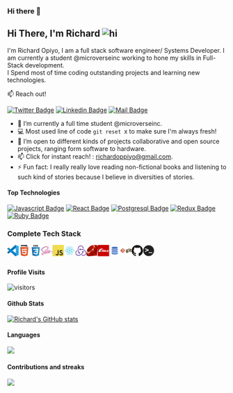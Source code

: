 ### Hi there 👋

<!--
**richardoppiyo/richardoppiyo** is a ✨ _special_ ✨ repository because its `README.md` (this file) appears on your GitHub profile.

Here are some ideas to get you started:

- 🔭 I’m currently working on ...
- 🌱 I’m currently learning ...
- 👯 I’m looking to collaborate on ...
- 🤔 I’m looking for help with ...
- 💬 Ask me about ...
- 📫 How to reach me: ...
- 😄 Pronouns: ...
- ⚡ Fun fact: ...
-->

## Hi There, I'm Richard <img src="https://user-images.githubusercontent.com/1303154/88677602-1635ba80-d120-11ea-84d8-d263ba5fc3c0.gif" width="28px" alt="hi">

I'm Richard Opiyo, I am a full stack software engineer/ Systems Developer.
I am currently a student @microverseinc working to hone my skills in Full-Stack development.  
I Spend most of time coding outstanding projects and learning new technologies.

:mailbox: Reach out!

[![Twitter Badge](https://img.shields.io/badge/-@blessed_ricky-1ca0f1?style=flat&labelColor=1ca0f1&logo=twitter&logoColor=white&link=https://twitter.com/blessed_ricky)](https://twitter.com/blessed_ricky) 
[![Linkedin Badge](https://img.shields.io/badge/-richardoppiyo-0e76a8?style=flat&labelColor=0e76a8&logo=linkedin&logoColor=white)](https://www.linkedin.com/in/richardoppiyo/) 
[![Mail Badge](https://img.shields.io/badge/-richardoppiyo-c0392b?style=flat&labelColor=c0392b&logo=gmail&logoColor=white)](mailto:richardoppiyo@gmail.com)

<!-- TODO: Add last video link -->

- 🔭 I’m currently a full time student @microverseinc.
- :computer: Most used line of code `git reset `x to make sure I'm always fresh!
- 🤔 I’m open to different kinds of projects collaborative and open source projects, ranging form software to hardware.
- 📫 Click for instant reach! : richardoppiyo@gmail.com.
- ⚡ Fun fact: I really really love reading non-fictional books and listening to such kind of stories because I believe in diversities of stories.

#### Top Technologies

<!-- TODO: Make technologies links takes you to repositories -->

[![Javascript Badge](https://img.shields.io/badge/-Javascript-F0DB4F?style=for-the-badge&labelColor=black&logo=javascript&logoColor=F0DB4F)](#) 
[![React Badge](https://img.shields.io/badge/-React-61DBFB?style=for-the-badge&labelColor=black&logo=react&logoColor=61DBFB)](#) 
[![Postgresql Badge](https://img.shields.io/badge/-Postgresql-305d8d?style=for-the-badge&labelColor=black&logo=postgresql&logoColor=305d8d)](#) 
[![Redux Badge](https://img.shields.io/badge/-Redux-7248b6?style=for-the-badge&labelColor=black&logo=redux&logoColor=7248b6)](#) 
[![Ruby Badge](https://img.shields.io/badge/-Ruby-ab1303?style=for-the-badge&labelColor=black&logo=ruby&logoColor=ab1303)](#)

### Complete Tech Stack

<img align="left" alt="Visual Studio Code" width="26px" src="https://raw.githubusercontent.com/github/explore/80688e429a7d4ef2fca1e82350fe8e3517d3494d/topics/visual-studio-code/visual-studio-code.png" />
<img align="left" alt="HTML5" width="26px" src="https://raw.githubusercontent.com/github/explore/80688e429a7d4ef2fca1e82350fe8e3517d3494d/topics/html/html.png" />
<img align="left" alt="CSS3" width="26px" src="https://raw.githubusercontent.com/github/explore/80688e429a7d4ef2fca1e82350fe8e3517d3494d/topics/css/css.png" />
<img align="left" alt="CSS3" width="26px" src="https://raw.githubusercontent.com/github/explore/80688e429a7d4ef2fca1e82350fe8e3517d3494d/topics/sass/sass.png"/>
<img align="left" alt="JavaScript" width="26px" src="https://raw.githubusercontent.com/github/explore/80688e429a7d4ef2fca1e82350fe8e3517d3494d/topics/javascript/javascript.png" />
<img align="left" alt="JavaScript" width="26px" src="https://raw.githubusercontent.com/github/explore/80688e429a7d4ef2fca1e82350fe8e3517d3494d/topics/react/react.png"/>
<img align="left" alt="JavaScript" width="26px" src="https://raw.githubusercontent.com/github/explore/80688e429a7d4ef2fca1e82350fe8e3517d3494d/topics/redux/redux.png"/>
<img align="left" alt="JavaScript" width="26px" src="https://raw.githubusercontent.com/github/explore/80688e429a7d4ef2fca1e82350fe8e3517d3494d/topics/ruby/ruby.png"/>
<img align="left" alt="JavaScript" width="26px" src="https://raw.githubusercontent.com/github/explore/80688e429a7d4ef2fca1e82350fe8e3517d3494d/topics/rails/rails.png"/>
<img align="left" alt="JavaScript" width="26px" src="https://raw.githubusercontent.com/github/explore/80688e429a7d4ef2fca1e82350fe8e3517d3494d/topics/sql/sql.png"/>
<img align="left" alt="Git" width="26px" src="https://raw.githubusercontent.com/github/explore/80688e429a7d4ef2fca1e82350fe8e3517d3494d/topics/git/git.png" />
<img align="left" alt="GitHub" width="26px" src="https://raw.githubusercontent.com/github/explore/78df643247d429f6cc873026c0622819ad797942/topics/github/github.png" />
<img align="left" alt="Terminal" width="26px" src="https://raw.githubusercontent.com/github/explore/80688e429a7d4ef2fca1e82350fe8e3517d3494d/topics/terminal/terminal.png" />

<br />
<br />


#### Profile Visits

![visitors](https://visitor-badge.glitch.me/badge?page_id=richardoppiyo.richardoppiyo&left_color=green&right_color=red)

 
#### Github Stats
[![Richard's GitHub stats](https://github-readme-stats.vercel.app/api?username=richardoppiyo&theme=gruvbox)](https://github.com/richardoppiyo/github-readme-stats)

#### Languages
<img src="https://github-readme-stats.vercel.app/api/top-langs?username=richardoppiyo&layout=compact"/>

#### Contributions and streaks
<img src="https://github-readme-streak-stats.herokuapp.com/?user=richardoppiyo"/>



